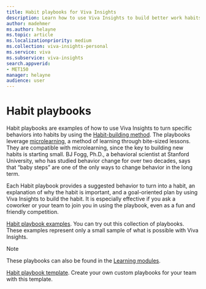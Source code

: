 ```yaml
---
title: Habit playbooks for Viva Insights
description: Learn how to use Viva Insights to build better work habits
author: madehmer
ms.author: helayne
ms.topic: article
ms.localizationpriority: medium 
ms.collection: viva-insights-personal 
ms.service: viva 
ms.subservice: viva-insights 
search.appverid: 
- MET150 
manager: helayne
audience: user
---
```


# Habit playbooks

Habit playbooks are examples of how to use Viva Insights to turn specific behaviors into habits by using the [Habit-building method](adopt-habit-building.md). The playbooks leverage [microlearning](https://en.wikipedia.org/wiki/Microlearning), a method of learning through bite-sized lessons. They are compatible with microlearning, since the key to building new habits is starting small. BJ Fogg, Ph.D., a behavioral scientist at Stanford University, who has studied behavior change for over two decades, says that “baby steps” are one of the only ways to change behavior in the long term.

Each Habit playbook provides a suggested behavior to turn into a habit, an explanation of why the habit is important, and a goal-oriented plan by using Viva Insights to build the habit. It is especially effective if you ask a coworker or your team to join you in using the playbook, even as a fun and friendly competition.

[Habit playbook examples](https://download.microsoft.com/download/3/b/8/3b8bbe93-6f74-42c2-804b-4ee63cd541fa/Habit-playbook-examples.pdf). You can try out this collection of playbooks. These examples represent only a small sample of what is possible with Viva Insights.

  >[!Note]
  >These playbooks can also be found in the [Learning modules](adopt-learning-modules.md).

[Habit playbook template](https://download.microsoft.com/download/a/4/5/a45b4038-d929-49b9-9068-cf92fc3772f9/Habit-playbook-template.pptx). Create your own custom playbooks for your team with this template.
